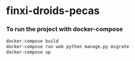 # finxi-droids-pecas

### To run the project with docker-compose

```bash
docker-compose build
docker-compose run web python manage.py migrate
docker-compose up
```